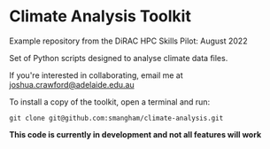 # Climate Analysis Toolkit

Example repository from the DiRAC HPC Skills Pilot: August 2022

Set of Python scripts designed to analyse climate data files.

If you're interested in collaborating, email me at joshua.crawford@adelaide.edu.au

To install a copy of the toolkit, open a terminal and run:

    git clone git@github.com:smangham/climate-analysis.git


**This code is currently in development and not all features will work**
